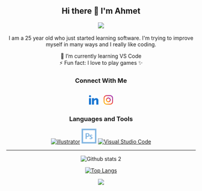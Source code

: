 <div id="header" align="Center">
  
## Hi there 👋 I'm Ahmet 

  <img src="https://github.githubassets.com/images/mona-whisper.gif" width="100"/>


I am a 25 year old who just started learning software. I'm trying to improve myself in many ways and I really like coding.


🌱 I’m currently learning VS Code <br/>
⚡ Fun fact: I love to play games ✨

### Connect With Me
<a href="https://www.linkedin.com/in/ahmet-sad%C4%B1ko%C4%9Flu-689464223"> <img src="https://raw.githubusercontent.com/kadirsadikoglu/kadirsadikoglu/b65eb3f36d31ede73fd45d964524de69c0e72aeb/img/linked-in-alt.svg" width="25"/></a>
  &nbsp; <a href="https://www.instagram.com/lawlie.00"> <img  src="https://raw.githubusercontent.com/kadirsadikoglu/kadirsadikoglu/57abca504a60544b2a3e7b99070fb42545b75d62/img/instagram.svg" width="25"/></a>
  ---
  
  ### Languages and Tools
  <a href="https://www.adobe.com/in/products/illustrator.html" target="_blank" rel="noreferrer"> 
  <img title="Illustrator" src="https://www.vectorlogo.zone/logos/adobe_illustrator/adobe_illustrator-icon.svg" alt="illustrator" height="40"/></a> 
  <a href="https://www.photoshop.com/en" target="_blank" rel="noreferrer"> 
  <img title="Photoshop" src="https://raw.githubusercontent.com/devicons/devicon/master/icons/photoshop/photoshop-line.svg" alt="photoshop" height="40"/></a> 
  <a href="https://code.visualstudio.com" target="_blank" rel="noreferrer">
  <img title="Visual Studio Code" src="https://code.visualstudio.com/assets/images/code-stable.png" height="40"/></a> 

---
![Github stats 2](https://github-readme-stats.vercel.app/api?username=Lawlie01&show_icons=true&theme=radical) <br/>
  
 [![Top Langs](https://github-readme-stats.vercel.app/api/top-langs/?username=Lawlie01&layout=compact&theme=radical)](https://github.com/Lawlie01/github-readme-stats)

  ![](https://komarev.com/ghpvc/?username=Lawlie01)
  
  </div>
